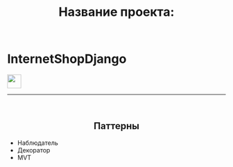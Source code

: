 <h1 style='text-align:center;'>Название проекта:</h1>
<br>
<h1>InternetShopDjango</h1>
<img src="https://github.com/blackcater/blackcater/raw/main/images/Hi.gif" height="32"/></h1>
<hr>
<br>
<h2 style='text-align:center;'>Паттерны</h2>
<ul>
  <li>Наблюдатель</li>
  <li>Декоратор</li>
  <li>MVT</li>
</ul>

<p></p>
